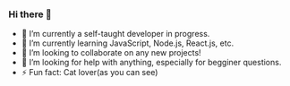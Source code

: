 ### Hi there 👋

<!--
**Yui-Iida/Yui-Iida** is a ✨ _special_ ✨ repository because its `README.md` (this file) appears on your GitHub profile.

Here are some ideas to get you started:
-->


- 🔭 I’m currently a self-taught developer in progress.
- 🌱 I’m currently learning JavaScript, Node.js, React.js, etc.
- 👯 I’m looking to collaborate on any new projects!
- 🤔 I’m looking for help with anything, especially for begginer questions.
- ⚡ Fun fact: Cat lover(as you can see)
